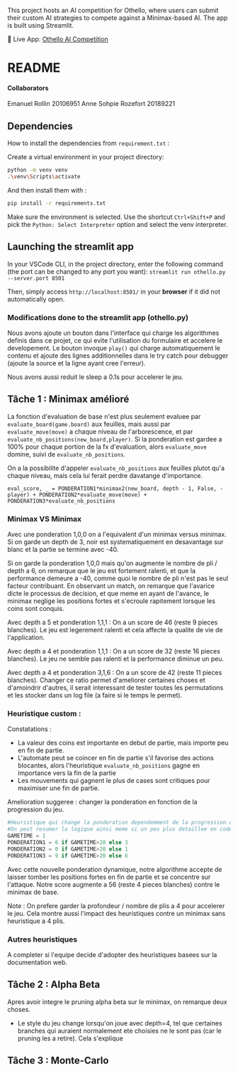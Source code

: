 This project hosts an AI competition for Othello, where users can submit their custom AI strategies to compete against a Minimax-based AI. The app is built using Streamlit.


🔗 Live App: [Othello AI Competition](https://othelloift3335.streamlit.app/)



# README 

#### Collaborators
Emanuel Rollin 20106951
Anne Sohpie Rozefort 20189221

## Dependencies
How to install the dependencies from `requirement.txt` :

Create a virtual environment in your project directory:
```bash
python -m venv venv
.\venv\Scripts\activate
```

And then install them with :
```bash
pip install -r requirements.txt
```

Make sure the environment is selected. Use the shortcut `Ctrl+Shift+P` and pick the `Python: Select Interpreter` option and select the venv interpreter.



## Launching the streamlit app

In your VSCode CLI, in the project directory, enter the following command (the port can be changed to any port you want):
`streamlit run othello.py --server.port 8501`

Then, simply access `http://localhost:8501/` in your **browser** if it did not automatically open.

### Modifications done to the streamlit app (othello.py)
Nous avons ajoute un bouton dans l'interface qui charge les algorithmes definis dans ce projet, ce qui evite l'utilisation du formulaire et accelere le developement. Le bouton invoque `play()` qui charge automatiquement le contenu et ajoute des lignes additionnelles dans le try catch pour debugger (ajoute la source et la ligne ayant cree l'erreur).

Nous avons aussi reduit le sleep a 0.1s pour accelerer le jeu.




## Tâche 1 : Minimax amélioré 
La fonction d'evaluation de base n'est plus seulement evaluee par `evaluate_board(game.board)` aux feuilles, mais aussi par `evaluate_move(move)` a chaque niveau de l'arborescence, et par `evaluate_nb_positions(new_board,player)`. Si la ponderation est gardee a 100% pour chaque portion de la fx d'evaluation, alors `evaluate_move` domine, suivi de `evaluate_nb_positions`. 


On a la possibilite d'appeler `evaluate_nb_positions` aux feuilles plutot qu'a chaque niveau, mais cela lui ferait perdre davatange d'importance.


`eval_score, _ = PONDERATION1*minimax2(new_board, depth - 1, False, -player) + PONDERATION2*evaluate_move(move) + PONDERATION3*evaluate_nb_positions`


### Minimax VS Minimax

Avec une ponderation 1,0,0 on a l'equivalent d'un minimax versus minimax. Si on garde un depth de 3, noir est systematiquement en desavantage sur blanc et la partie se termine avec -40.

Si on garde la ponderation 1,0,0 mais qu'on augmente le nombre de pli / depth a 6, on remarque que le jeu est fortement ralenti, et que la performance demeure a -40, comme quoi le nombre de pli n'est pas le seul facteur contribuant. En observant un match, on remarque que l'avarice dicte le processus de decision, et que meme en ayant de l'avance, le minimax neglige les positions fortes et s'ecroule rapitement lorsque les coins sont conquis.

Avec depth a 5 et ponderation 1,1,1 : On a un score de 46 (reste 9 pieces blanches). Le jeu est legerement ralenti et cela affecte la qualite de vie de l'application.

Avec depth a 4 et ponderation 1,1,1 : On a un score de 32 (reste 16 pieces blanches). Le jeu ne semble pas ralenti et la performance diminue un peu.

Avec depth a 4 et ponderation 3,1,6 : On a un score de 42 (reste 11 pieces blanches). Changer ce ratio permet d'ameliorer certaines choses et d'amoindrir d'autres, il serait interessant de tester toutes les permutations et les stocker dans un log file (a faire si le temps le permet).


### Heuristique custom : 

Constatations : 
- La valeur des coins est importante en debut de partie, mais importe peu en fin de partie. 
- L'automate peut se coincer en fin de partie s'il favorise des actions blocantes, alors l'heuristique `evaluate_nb_positions` gagne en importance vers la fin de la partie
- Les mouvements qui gagnent le plus de cases sont critiques pour maximiser une fin de partie.

Amelioration suggeree : changer la ponderation en fonction de la progression du jeu.

```python
#Heuristique qui change la ponderation dependemment de la progression de la partie
#On peut resumer la logique ainsi meme si un peu plus detaillee en code:
GAMETIME = 1
PONDERATION1 = 6 if GAMETIME>20 else 3
PONDERATION2 = 0 if GAMETIME>20 else 1
PONDERATION3 = 9 if GAMETIME>20 else 6
```

Avec cette nouvelle ponderation dynamique, notre algorithme accepte de laisser tomber les positions fortes en fin de partie et se concentre sur l'attaque. Notre score augmente a 56 (reste 4 pieces blanches) contre le minimax de base.

Note : On prefere garder la profondeur / nombre de plis a 4 pour accelerer le jeu. Cela montre aussi l'impact des heuristiques contre un minimax sans heuristique a 4 plis.

### Autres heuristiques

A completer si l'equipe decide d'adopter des heuristiques basees sur la documentation web.


## Tâche 2 : Alpha Beta

Apres avoir integre le pruning alpha beta sur le minimax, on remarque deux choses. 
- Le style du jeu change lorsqu'on joue avec depth=4, tel que certaines branches qui auraient normalement ete choisies ne le sont pas (car le pruning les a retire). Cela s'explique 


## Tâche 3 : Monte-Carlo